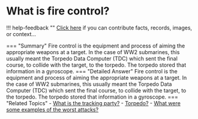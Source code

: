 # What is fire control?

!!! help-feedback ""
    <a href="/feedback/" data-feedback-link>Click here</a>
    if you can contribute facts, records, images, or context…

<a id="summary"></a>
=== "Summary"
    Fire control is the equipment and process of aiming the appropriate weapons at a target. In the case of WW2 submarines, this usually meant the Torpedo Data Computer (TDC) which sent the final course, to collide with the target, to the torpedo. The torpedo stored that information in a gyroscope.
=== "Detailed Answer"
    Fire control is the equipment and process of aiming the appropriate weapons at a target.  In the case of WW2 submarines, this usually meant the Torpedo Data Computer (TDC) which sent the final course, to collide with the target, to the torpedo.  The torpedo stored that information in a gyroscope.
=== "Related Topics"
    - [What is the tracking party?](./what-is-the-tracking-party.md#summary)
    - [Torpedo?](./torpedo.md#summary)
    - [What were some examples of the worst attacks?](./what-were-some-examples-of-the-worst-attacks.md#summary)